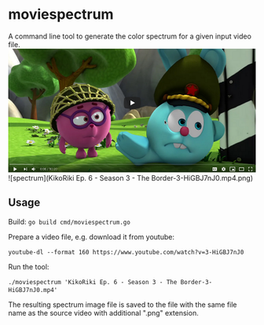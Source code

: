 # moviespectrum

A command line tool to generate the color spectrum for a given input video file.
![video](Screenshot_20201022_103659.png)
![spectrum](KikoRiki Ep. 6 - Season 3 - The Border-3-HiGBJ7nJ0.mp4.png)

## Usage

Build:
```go build cmd/moviespectrum.go```

Prepare a video file, e.g. download it from youtube:
```
youtube-dl --format 160 https://www.youtube.com/watch?v=3-HiGBJ7nJ0
```

Run the tool:
```
./moviespectrum 'KikoRiki Ep. 6 - Season 3 - The Border-3-HiGBJ7nJ0.mp4'
```

The resulting spectrum image file is saved to the file with the same file name as the source video with additional 
".png" extension.
